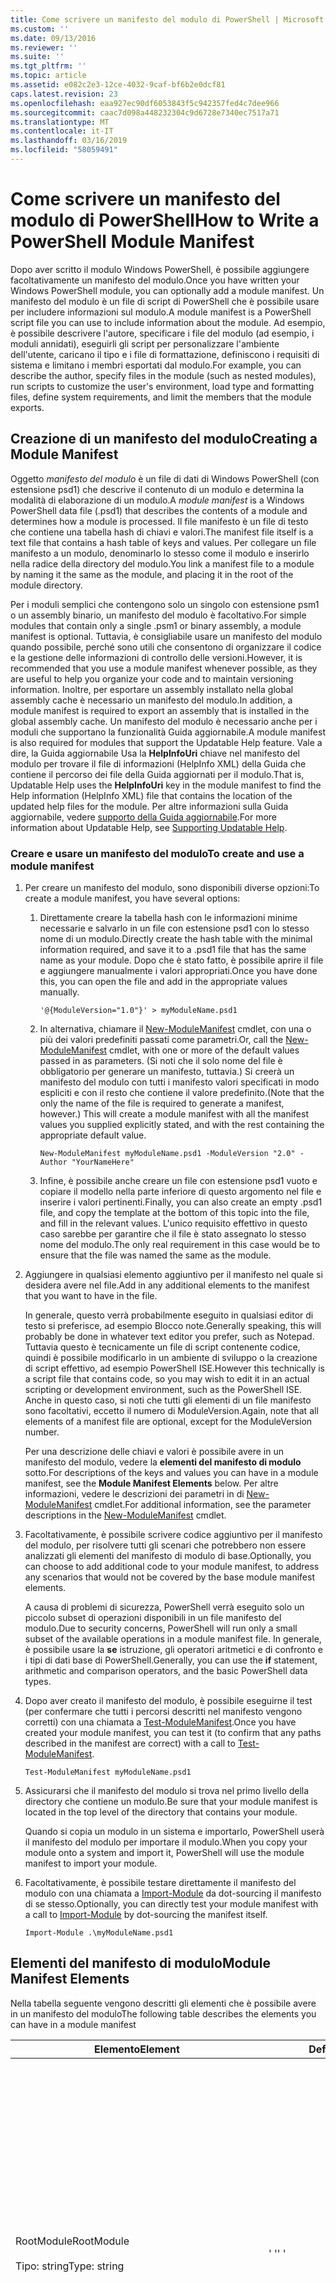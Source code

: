 ```yaml
---
title: Come scrivere un manifesto del modulo di PowerShell | Microsoft Docs
ms.custom: ''
ms.date: 09/13/2016
ms.reviewer: ''
ms.suite: ''
ms.tgt_pltfrm: ''
ms.topic: article
ms.assetid: e082c2e3-12ce-4032-9caf-bf6b2e0dcf81
caps.latest.revision: 23
ms.openlocfilehash: eaa927ec90df6053843f5c942357fed4c7dee966
ms.sourcegitcommit: caac7d098a448232304c9d6728e7340ec7517a71
ms.translationtype: MT
ms.contentlocale: it-IT
ms.lasthandoff: 03/16/2019
ms.locfileid: "58059491"
---
```

# <a name="how-to-write-a-powershell-module-manifest"></a><span data-ttu-id="46572-102">Come scrivere un manifesto del modulo di PowerShell</span><span class="sxs-lookup"><span data-stu-id="46572-102">How to Write a PowerShell Module Manifest</span></span>

<span data-ttu-id="46572-103">Dopo aver scritto il modulo Windows PowerShell, è possibile aggiungere facoltativamente un manifesto del modulo.</span><span class="sxs-lookup"><span data-stu-id="46572-103">Once you have written your Windows PowerShell module, you can optionally add a module manifest.</span></span> <span data-ttu-id="46572-104">Un manifesto del modulo è un file di script di PowerShell che è possibile usare per includere informazioni sul modulo.</span><span class="sxs-lookup"><span data-stu-id="46572-104">A module manifest is a PowerShell script file you can use to include information about the module.</span></span> <span data-ttu-id="46572-105">Ad esempio, è possibile descrivere l'autore, specificare i file del modulo (ad esempio, i moduli annidati), eseguirli gli script per personalizzare l'ambiente dell'utente, caricano il tipo e i file di formattazione, definiscono i requisiti di sistema e limitano i membri esportati dal modulo.</span><span class="sxs-lookup"><span data-stu-id="46572-105">For example, you can describe the author, specify files in the module (such as nested modules), run scripts to customize the user's environment, load type and formatting files, define system requirements, and limit the members that the module exports.</span></span>

## <a name="creating-a-module-manifest"></a><span data-ttu-id="46572-106">Creazione di un manifesto del modulo</span><span class="sxs-lookup"><span data-stu-id="46572-106">Creating a Module Manifest</span></span>

<span data-ttu-id="46572-107">Oggetto *manifesto del modulo* è un file di dati di Windows PowerShell (con estensione psd1) che descrive il contenuto di un modulo e determina la modalità di elaborazione di un modulo.</span><span class="sxs-lookup"><span data-stu-id="46572-107">A *module manifest* is a Windows PowerShell data file (.psd1) that describes the contents of a module and determines how a module is processed.</span></span> <span data-ttu-id="46572-108">Il file manifesto è un file di testo che contiene una tabella hash di chiavi e valori.</span><span class="sxs-lookup"><span data-stu-id="46572-108">The manifest file itself is a text file that contains a hash table of keys and values.</span></span> <span data-ttu-id="46572-109">Per collegare un file manifesto a un modulo, denominarlo lo stesso come il modulo e inserirlo nella radice della directory del modulo.</span><span class="sxs-lookup"><span data-stu-id="46572-109">You link a manifest file to a module by naming it the same as the module, and placing it in the root of the module directory.</span></span>

<span data-ttu-id="46572-110">Per i moduli semplici che contengono solo un singolo con estensione psm1 o un assembly binario, un manifesto del modulo è facoltativo.</span><span class="sxs-lookup"><span data-stu-id="46572-110">For simple modules that contain only a single .psm1 or binary assembly, a module manifest is optional.</span></span> <span data-ttu-id="46572-111">Tuttavia, è consigliabile usare un manifesto del modulo quando possibile, perché sono utili che consentono di organizzare il codice e la gestione delle informazioni di controllo delle versioni.</span><span class="sxs-lookup"><span data-stu-id="46572-111">However, it is recommended that you use a module manifest whenever possible, as they are useful to help you organize your code and to maintain versioning information.</span></span> <span data-ttu-id="46572-112">Inoltre, per esportare un assembly installato nella global assembly cache è necessario un manifesto del modulo.</span><span class="sxs-lookup"><span data-stu-id="46572-112">In addition, a module manifest is required to export an assembly that is installed in the global assembly cache.</span></span> <span data-ttu-id="46572-113">Un manifesto del modulo è necessario anche per i moduli che supportano la funzionalità Guida aggiornabile.</span><span class="sxs-lookup"><span data-stu-id="46572-113">A module manifest is also required for modules that support the Updatable Help feature.</span></span> <span data-ttu-id="46572-114">Vale a dire, la Guida aggiornabile Usa la **HelpInfoUri** chiave nel manifesto del modulo per trovare il file di informazioni (HelpInfo XML) della Guida che contiene il percorso dei file della Guida aggiornati per il modulo.</span><span class="sxs-lookup"><span data-stu-id="46572-114">That is, Updatable Help uses the **HelpInfoUri** key in the module manifest to find the Help information (HelpInfo XML) file that contains the location of the updated help files for the module.</span></span> <span data-ttu-id="46572-115">Per altre informazioni sulla Guida aggiornabile, vedere [supporto della Guida aggiornabile](./supporting-updatable-help.md).</span><span class="sxs-lookup"><span data-stu-id="46572-115">For more information about Updatable Help, see [Supporting Updatable Help](./supporting-updatable-help.md).</span></span>

### <a name="to-create-and-use-a-module-manifest"></a><span data-ttu-id="46572-116">Creare e usare un manifesto del modulo</span><span class="sxs-lookup"><span data-stu-id="46572-116">To create and use a module manifest</span></span>

1. <span data-ttu-id="46572-117">Per creare un manifesto del modulo, sono disponibili diverse opzioni:</span><span class="sxs-lookup"><span data-stu-id="46572-117">To create a module manifest, you have several options:</span></span>

   1. <span data-ttu-id="46572-118">Direttamente creare la tabella hash con le informazioni minime necessarie e salvarlo in un file con estensione psd1 con lo stesso nome di un modulo.</span><span class="sxs-lookup"><span data-stu-id="46572-118">Directly create the hash table with the minimal information required, and save it to a .psd1 file that has the same name as your module.</span></span> <span data-ttu-id="46572-119">Dopo che è stato fatto, è possibile aprire il file e aggiungere manualmente i valori appropriati.</span><span class="sxs-lookup"><span data-stu-id="46572-119">Once you have done this, you can open the file and add in the appropriate values manually.</span></span>

      `'@{ModuleVersion="1.0"}' > myModuleName.psd1`

   2. <span data-ttu-id="46572-120">In alternativa, chiamare il [New-ModuleManifest](/powershell/module/Microsoft.PowerShell.Core/New-ModuleManifest) cmdlet, con una o più dei valori predefiniti passati come parametri.</span><span class="sxs-lookup"><span data-stu-id="46572-120">Or, call the [New-ModuleManifest](/powershell/module/Microsoft.PowerShell.Core/New-ModuleManifest) cmdlet, with one or more of the default values passed in as parameters.</span></span> <span data-ttu-id="46572-121">(Si noti che il solo nome del file è obbligatorio per generare un manifesto, tuttavia.) Si creerà un manifesto del modulo con tutti i manifesto valori specificati in modo espliciti e con il resto che contiene il valore predefinito.</span><span class="sxs-lookup"><span data-stu-id="46572-121">(Note that the only the name of the file is required to generate a manifest, however.) This will create a module manifest with all the manifest values you supplied explicitly stated, and with the rest containing the appropriate default value.</span></span>

      `New-ModuleManifest myModuleName.psd1 -ModuleVersion "2.0" -Author "YourNameHere"`

   3. <span data-ttu-id="46572-122">Infine, è possibile anche creare un file con estensione psd1 vuoto e copiare il modello nella parte inferiore di questo argomento nel file e inserire i valori pertinenti.</span><span class="sxs-lookup"><span data-stu-id="46572-122">Finally, you can also create an empty .psd1 file, and copy the template at the bottom of this topic into the file, and fill in the relevant values.</span></span> <span data-ttu-id="46572-123">L'unico requisito effettivo in questo caso sarebbe per garantire che il file è stato assegnato lo stesso nome del modulo.</span><span class="sxs-lookup"><span data-stu-id="46572-123">The only real requirement in this case would be to ensure that the file was named the same as the module.</span></span>

2. <span data-ttu-id="46572-124">Aggiungere in qualsiasi elemento aggiuntivo per il manifesto nel quale si desidera avere nel file.</span><span class="sxs-lookup"><span data-stu-id="46572-124">Add in any additional elements to the manifest that you want to have in the file.</span></span>

   <span data-ttu-id="46572-125">In generale, questo verrà probabilmente eseguito in qualsiasi editor di testo si preferisce, ad esempio Blocco note.</span><span class="sxs-lookup"><span data-stu-id="46572-125">Generally speaking, this will probably be done in whatever text editor you prefer, such as Notepad.</span></span> <span data-ttu-id="46572-126">Tuttavia questo è tecnicamente un file di script contenente codice, quindi è possibile modificarlo in un ambiente di sviluppo o la creazione di script effettivo, ad esempio PowerShell ISE.</span><span class="sxs-lookup"><span data-stu-id="46572-126">However this technically is a script file that contains code, so you may wish to edit it in an actual scripting or development environment, such as the PowerShell ISE.</span></span> <span data-ttu-id="46572-127">Anche in questo caso, si noti che tutti gli elementi di un file manifesto sono facoltativi, eccetto il numero di ModuleVersion.</span><span class="sxs-lookup"><span data-stu-id="46572-127">Again, note that all elements of a manifest file are optional, except for the ModuleVersion number.</span></span>

   <span data-ttu-id="46572-128">Per una descrizione delle chiavi e valori è possibile avere in un manifesto del modulo, vedere la **elementi del manifesto di modulo** sotto.</span><span class="sxs-lookup"><span data-stu-id="46572-128">For descriptions of the keys and values you can have in a module manifest, see the **Module Manifest Elements** below.</span></span> <span data-ttu-id="46572-129">Per altre informazioni, vedere le descrizioni dei parametri in di [New-ModuleManifest](/powershell/module/Microsoft.PowerShell.Core/New-ModuleManifest) cmdlet.</span><span class="sxs-lookup"><span data-stu-id="46572-129">For additional information, see the parameter descriptions in the  [New-ModuleManifest](/powershell/module/Microsoft.PowerShell.Core/New-ModuleManifest) cmdlet.</span></span>

3. <span data-ttu-id="46572-130">Facoltativamente, è possibile scrivere codice aggiuntivo per il manifesto del modulo, per risolvere tutti gli scenari che potrebbero non essere analizzati gli elementi del manifesto di modulo di base.</span><span class="sxs-lookup"><span data-stu-id="46572-130">Optionally, you can choose to add additional code to your module manifest, to address any scenarios that would not be covered by the base module manifest elements.</span></span>

   <span data-ttu-id="46572-131">A causa di problemi di sicurezza, PowerShell verrà eseguito solo un piccolo subset di operazioni disponibili in un file manifesto del modulo.</span><span class="sxs-lookup"><span data-stu-id="46572-131">Due to security concerns, PowerShell will run only a small subset of the available operations in a module manifest file.</span></span> <span data-ttu-id="46572-132">In generale, è possibile usare la **se** istruzione, gli operatori aritmetici e di confronto e i tipi di dati base di PowerShell.</span><span class="sxs-lookup"><span data-stu-id="46572-132">Generally, you can use the **if** statement, arithmetic and comparison operators, and the basic PowerShell data types.</span></span>

4. <span data-ttu-id="46572-133">Dopo aver creato il manifesto del modulo, è possibile eseguirne il test (per confermare che tutti i percorsi descritti nel manifesto vengono corretti) con una chiamata a [Test-ModuleManifest](/powershell/module/Microsoft.PowerShell.Core/Test-ModuleManifest).</span><span class="sxs-lookup"><span data-stu-id="46572-133">Once you have created your module manifest, you can test it (to confirm that any paths described in the manifest are correct) with a call to [Test-ModuleManifest](/powershell/module/Microsoft.PowerShell.Core/Test-ModuleManifest).</span></span>

   `Test-ModuleManifest myModuleName.psd1`

5. <span data-ttu-id="46572-134">Assicurarsi che il manifesto del modulo si trova nel primo livello della directory che contiene un modulo.</span><span class="sxs-lookup"><span data-stu-id="46572-134">Be sure that your module manifest is located in the top level of the directory that contains your module.</span></span>

   <span data-ttu-id="46572-135">Quando si copia un modulo in un sistema e importarlo, PowerShell userà il manifesto del modulo per importare il modulo.</span><span class="sxs-lookup"><span data-stu-id="46572-135">When you copy your module onto a system and import it, PowerShell will use the module manifest to import your module.</span></span>

6. <span data-ttu-id="46572-136">Facoltativamente, è possibile testare direttamente il manifesto del modulo con una chiamata a [Import-Module](/powershell/module/Microsoft.PowerShell.Core/Import-Module) da dot-sourcing il manifesto di se stesso.</span><span class="sxs-lookup"><span data-stu-id="46572-136">Optionally, you can directly test your module manifest with a call to [Import-Module](/powershell/module/Microsoft.PowerShell.Core/Import-Module) by dot-sourcing the manifest itself.</span></span>

   `Import-Module .\myModuleName.psd1`

## <a name="module-manifest-elements"></a><span data-ttu-id="46572-137">Elementi del manifesto di modulo</span><span class="sxs-lookup"><span data-stu-id="46572-137">Module Manifest Elements</span></span>

<span data-ttu-id="46572-138">Nella tabella seguente vengono descritti gli elementi che è possibile avere in un manifesto del modulo</span><span class="sxs-lookup"><span data-stu-id="46572-138">The following table describes the elements you can have in a module manifest</span></span>

|<span data-ttu-id="46572-139">Elemento</span><span class="sxs-lookup"><span data-stu-id="46572-139">Element</span></span>|<span data-ttu-id="46572-140">Default</span><span class="sxs-lookup"><span data-stu-id="46572-140">Default</span></span>|<span data-ttu-id="46572-141">Description</span><span class="sxs-lookup"><span data-stu-id="46572-141">Description</span></span>|
|-------------|-------------|-----------------|
|<span data-ttu-id="46572-142">RootModule</span><span class="sxs-lookup"><span data-stu-id="46572-142">RootModule</span></span><br /><br /> <span data-ttu-id="46572-143">Tipo: string</span><span class="sxs-lookup"><span data-stu-id="46572-143">Type: string</span></span>|<span data-ttu-id="46572-144">' '</span><span class="sxs-lookup"><span data-stu-id="46572-144">' '</span></span>|<span data-ttu-id="46572-145">Modulo o file binario file modulo di script associati a questo manifesto.</span><span class="sxs-lookup"><span data-stu-id="46572-145">Script module or binary module file associated with this manifest.</span></span> <span data-ttu-id="46572-146">Le versioni precedenti di PowerShell chiamato questo elemento di ModuleToProcess.</span><span class="sxs-lookup"><span data-stu-id="46572-146">Previous versions of PowerShell called this element the ModuleToProcess.</span></span><br /><br /> <span data-ttu-id="46572-147">I tipi possibili per il modulo radice possono essere vuoti (che rendono questa una **manifesto** modulo), il nome di un modulo di script (psm1, rendendo questo un **Script** modulo), o il nome di un modulo binario (.exe o dll, rendendo questo un **binario** modulo).</span><span class="sxs-lookup"><span data-stu-id="46572-147">Possible types for the root module can be empty (which will make this a **Manifest** module), the name of a script module (.psm1, which makes this a **Script** module), or the name of a binary module (.exe or .dll, which makes this a **Binary** module).</span></span> <span data-ttu-id="46572-148">Inserire il nome di un manifesto del modulo (con estensione psd1) o un file di script (con estensione ps1) in questo elemento causerà un errore si verifica.</span><span class="sxs-lookup"><span data-stu-id="46572-148">Placing the name of a module manifest (.psd1) or a script file (.ps1) in this element will cause an error to occur.</span></span>|
|<span data-ttu-id="46572-149">ModuleVersion</span><span class="sxs-lookup"><span data-stu-id="46572-149">ModuleVersion</span></span><br /><br /> <span data-ttu-id="46572-150">Tipo: string</span><span class="sxs-lookup"><span data-stu-id="46572-150">Type: string</span></span>|<span data-ttu-id="46572-151">1.0</span><span class="sxs-lookup"><span data-stu-id="46572-151">1.0</span></span>|<span data-ttu-id="46572-152">Numero di versione di questo modulo.</span><span class="sxs-lookup"><span data-stu-id="46572-152">Version number of this module.</span></span> <span data-ttu-id="46572-153">La stringa deve essere in grado di convertire in [Version].</span><span class="sxs-lookup"><span data-stu-id="46572-153">The string must be able to convert to [System.Version].</span></span> <span data-ttu-id="46572-154">Vale a dire, ' &. &. #. #. #'.</span><span class="sxs-lookup"><span data-stu-id="46572-154">That is, '#.#.#.#.#'.</span></span> <span data-ttu-id="46572-155">`Import-Module` verrà caricato il primo modulo consente di trovare nel **$psModulePath** che corrisponde al nome e dispone di almeno così elevati come un ModuleVersion, come il `-MinimumVersion` parametro.</span><span class="sxs-lookup"><span data-stu-id="46572-155">`Import-Module` will load the first module it finds on the **$psModulePath** that matches the name, and has at least as high a ModuleVersion, as the `-MinimumVersion` parameter.</span></span> <span data-ttu-id="46572-156">Per importare una versione specifica, usare il`-RequiredVersion` parametro, invece.</span><span class="sxs-lookup"><span data-stu-id="46572-156">To import a specific version, use the`-RequiredVersion` parameter, instead.</span></span><br /><br /> <span data-ttu-id="46572-157">Esempio: `ModuleVersion = '1.0'`</span><span class="sxs-lookup"><span data-stu-id="46572-157">Example: `ModuleVersion = '1.0'`</span></span>|
|<span data-ttu-id="46572-158">GUID</span><span class="sxs-lookup"><span data-stu-id="46572-158">GUID</span></span><br /><br /> <span data-ttu-id="46572-159">Tipo: string</span><span class="sxs-lookup"><span data-stu-id="46572-159">Type: string</span></span>|<span data-ttu-id="46572-160">GUID generato automaticamente</span><span class="sxs-lookup"><span data-stu-id="46572-160">Autogenerated GUID</span></span>|<span data-ttu-id="46572-161">ID usato per identificare in modo univoco questo modulo.</span><span class="sxs-lookup"><span data-stu-id="46572-161">ID used to uniquely identify this module.</span></span> <span data-ttu-id="46572-162">Si noti che non è attualmente possibile importare un modulo da GUID.</span><span class="sxs-lookup"><span data-stu-id="46572-162">Note that you cannot currently import a module by GUID.</span></span><br /><br /> <span data-ttu-id="46572-163">Esempio: `GUID = 'cfc45206-1e49-459d-a8ad-5b571ef94857'`</span><span class="sxs-lookup"><span data-stu-id="46572-163">Example: `GUID = 'cfc45206-1e49-459d-a8ad-5b571ef94857'`</span></span>|
|<span data-ttu-id="46572-164">Autore</span><span class="sxs-lookup"><span data-stu-id="46572-164">Author</span></span><br /><br /> <span data-ttu-id="46572-165">Tipo: string</span><span class="sxs-lookup"><span data-stu-id="46572-165">Type: string</span></span>|<span data-ttu-id="46572-166">Nessuno</span><span class="sxs-lookup"><span data-stu-id="46572-166">None</span></span>|<span data-ttu-id="46572-167">Autore di questo modulo.</span><span class="sxs-lookup"><span data-stu-id="46572-167">Author of this module.</span></span><br /><br /> <span data-ttu-id="46572-168">Esempio: `Author = 'AuthorNameHere'`</span><span class="sxs-lookup"><span data-stu-id="46572-168">Example: `Author = 'AuthorNameHere'`</span></span>|
|<span data-ttu-id="46572-169">CompanyName\*</span><span class="sxs-lookup"><span data-stu-id="46572-169">CompanyName</span></span><br /><br /> <span data-ttu-id="46572-170">Tipo: string</span><span class="sxs-lookup"><span data-stu-id="46572-170">Type: string</span></span>|<span data-ttu-id="46572-171">Unknown</span><span class="sxs-lookup"><span data-stu-id="46572-171">Unknown</span></span>|<span data-ttu-id="46572-172">Società o fornitore di questo modulo.</span><span class="sxs-lookup"><span data-stu-id="46572-172">Company or vendor of this module.</span></span><br /><br /> <span data-ttu-id="46572-173">Esempio: `CompanyName = 'Fabrikam'`</span><span class="sxs-lookup"><span data-stu-id="46572-173">Example: `CompanyName = 'Fabrikam'`</span></span>|
|<span data-ttu-id="46572-174">Copyright</span><span class="sxs-lookup"><span data-stu-id="46572-174">Copyright</span></span><br /><br /> <span data-ttu-id="46572-175">Tipo: string</span><span class="sxs-lookup"><span data-stu-id="46572-175">Type: string</span></span>|<span data-ttu-id="46572-176">(c) [currentYear] [creare].</span><span class="sxs-lookup"><span data-stu-id="46572-176">(c) [currentYear] [Author].</span></span> <span data-ttu-id="46572-177">Tutti i diritti sono riservati.</span><span class="sxs-lookup"><span data-stu-id="46572-177">All rights reserved.</span></span>|<span data-ttu-id="46572-178">Dichiarazione di copyright per il modulo.</span><span class="sxs-lookup"><span data-stu-id="46572-178">Copyright statement for this module.</span></span><br /><br /> <span data-ttu-id="46572-179">Esempio: `Copyright = '2016 AuthorName. All rights reserved.'`</span><span class="sxs-lookup"><span data-stu-id="46572-179">Example: `Copyright = '2016 AuthorName. All rights reserved.'`</span></span>|
|<span data-ttu-id="46572-180">Description</span><span class="sxs-lookup"><span data-stu-id="46572-180">Description</span></span><br /><br /> <span data-ttu-id="46572-181">Tipo: string</span><span class="sxs-lookup"><span data-stu-id="46572-181">Type: string</span></span>|<span data-ttu-id="46572-182">' '</span><span class="sxs-lookup"><span data-stu-id="46572-182">' '</span></span>|<span data-ttu-id="46572-183">Descrizione delle funzionalità fornite da questo modulo.</span><span class="sxs-lookup"><span data-stu-id="46572-183">Description of the functionality provided by this module.</span></span><br /><br /> <span data-ttu-id="46572-184">Esempio: `Description = 'This is a description of a module.'`</span><span class="sxs-lookup"><span data-stu-id="46572-184">Example: `Description = 'This is a description of a module.'`</span></span>|
|<span data-ttu-id="46572-185">PowerShellVersion</span><span class="sxs-lookup"><span data-stu-id="46572-185">PowerShellVersion</span></span><br /><br /> <span data-ttu-id="46572-186">Tipo: string</span><span class="sxs-lookup"><span data-stu-id="46572-186">Type: string</span></span>|<span data-ttu-id="46572-187">' '</span><span class="sxs-lookup"><span data-stu-id="46572-187">' '</span></span>|<span data-ttu-id="46572-188">Versione minima del motore di Windows PowerShell richiesto da questo modulo.</span><span class="sxs-lookup"><span data-stu-id="46572-188">Minimum version of the Windows PowerShell engine required by this module.</span></span> <span data-ttu-id="46572-189">Valori validi correnti sono 1.0, 2.0, 3.0, 4.0 e 5.0.</span><span class="sxs-lookup"><span data-stu-id="46572-189">Current valid values are 1.0, 2.0, 3.0, 4.0, and 5.0.</span></span><br /><br /> <span data-ttu-id="46572-190">Esempio: `PowerShellVersion = '5.0'`</span><span class="sxs-lookup"><span data-stu-id="46572-190">Example: `PowerShellVersion = '5.0'`</span></span>|
|<span data-ttu-id="46572-191">PowerShellHostName</span><span class="sxs-lookup"><span data-stu-id="46572-191">PowerShellHostName</span></span><br /><br /> <span data-ttu-id="46572-192">Tipo: string</span><span class="sxs-lookup"><span data-stu-id="46572-192">Type: string</span></span>|<span data-ttu-id="46572-193">' '</span><span class="sxs-lookup"><span data-stu-id="46572-193">' '</span></span>|<span data-ttu-id="46572-194">Specifica il nome dell'host di Windows PowerShell che è necessario il modulo.</span><span class="sxs-lookup"><span data-stu-id="46572-194">Specifies the name of the Windows PowerShell host that is required by the module.</span></span> <span data-ttu-id="46572-195">Questo nome viene fornito da Windows PowerShell.</span><span class="sxs-lookup"><span data-stu-id="46572-195">This name is provided by Windows PowerShell.</span></span> <span data-ttu-id="46572-196">Per trovare il nome di un programma host, nel programma, digitare: `$host.name` .</span><span class="sxs-lookup"><span data-stu-id="46572-196">To find the name of a host program, in the program, type: `$host.name` .</span></span><br /><br /> <span data-ttu-id="46572-197">Esempio: `PowerShellHostName = 'Windows PowerShell ISE Host'`</span><span class="sxs-lookup"><span data-stu-id="46572-197">Example: `PowerShellHostName = 'Windows PowerShell ISE Host'`</span></span>|
|<span data-ttu-id="46572-198">PowerShellHostVersion</span><span class="sxs-lookup"><span data-stu-id="46572-198">PowerShellHostVersion</span></span><br /><br /> <span data-ttu-id="46572-199">Tipo: string</span><span class="sxs-lookup"><span data-stu-id="46572-199">Type: string</span></span>|<span data-ttu-id="46572-200">' '</span><span class="sxs-lookup"><span data-stu-id="46572-200">' '</span></span>|<span data-ttu-id="46572-201">Versione minima dell'host di Windows PowerShell richiesto da questo modulo.</span><span class="sxs-lookup"><span data-stu-id="46572-201">Minimum version of the Windows PowerShell host required by this module.</span></span><br /><br /> <span data-ttu-id="46572-202">Esempio: `PowerShellHostVersion = '2.0'`</span><span class="sxs-lookup"><span data-stu-id="46572-202">Example: `PowerShellHostVersion = '2.0'`</span></span>|
|<span data-ttu-id="46572-203">DotNetFrameworkVersion</span><span class="sxs-lookup"><span data-stu-id="46572-203">DotNetFrameworkVersion</span></span><br /><br /> <span data-ttu-id="46572-204">Tipo: string</span><span class="sxs-lookup"><span data-stu-id="46572-204">Type: string</span></span>|<span data-ttu-id="46572-205">' '</span><span class="sxs-lookup"><span data-stu-id="46572-205">' '</span></span>|<span data-ttu-id="46572-206">Versione minima di Microsoft .NET Framework richiesta da questo modulo.</span><span class="sxs-lookup"><span data-stu-id="46572-206">Minimum version of Microsoft .NET Framework required by this module.</span></span><br /><br /> <span data-ttu-id="46572-207">Esempio: `DotNetFrameworkVersion = '3.5'`</span><span class="sxs-lookup"><span data-stu-id="46572-207">Example: `DotNetFrameworkVersion = '3.5'`</span></span>|
|<span data-ttu-id="46572-208">CLRVersion</span><span class="sxs-lookup"><span data-stu-id="46572-208">CLRVersion</span></span><br /><br /> <span data-ttu-id="46572-209">Tipo: string</span><span class="sxs-lookup"><span data-stu-id="46572-209">Type: string</span></span>|<span data-ttu-id="46572-210">' '</span><span class="sxs-lookup"><span data-stu-id="46572-210">' '</span></span>|<span data-ttu-id="46572-211">Versione minima di common language runtime (CLR) richiesto da questo modulo.</span><span class="sxs-lookup"><span data-stu-id="46572-211">Minimum version of the common language runtime (CLR) required by this module.</span></span><br /><br /> <span data-ttu-id="46572-212">Esempio: `CLRVersion = '3.5'`</span><span class="sxs-lookup"><span data-stu-id="46572-212">Example: `CLRVersion = '3.5'`</span></span>|
|<span data-ttu-id="46572-213">ProcessorArchitecture</span><span class="sxs-lookup"><span data-stu-id="46572-213">ProcessorArchitecture</span></span><br /><br /> <span data-ttu-id="46572-214">Tipo: string</span><span class="sxs-lookup"><span data-stu-id="46572-214">Type: string</span></span>|<span data-ttu-id="46572-215">' '</span><span class="sxs-lookup"><span data-stu-id="46572-215">' '</span></span>|<span data-ttu-id="46572-216">Architettura del processore (None, X86, Amd64) richiesto da questo modulo.</span><span class="sxs-lookup"><span data-stu-id="46572-216">Processor architecture (None, X86, Amd64) required by this module.</span></span> <span data-ttu-id="46572-217">I valori validi sono x86, AMD64, IA64 e Nessuno (sconosciuto o non specificato).</span><span class="sxs-lookup"><span data-stu-id="46572-217">Valid values are x86, AMD64, IA64, and None (unknown or unspecified).</span></span><br /><br /> <span data-ttu-id="46572-218">Esempio: `ProcessorArchitecture = 'x86'`</span><span class="sxs-lookup"><span data-stu-id="46572-218">Example: `ProcessorArchitecture = 'x86'`</span></span>|
|<span data-ttu-id="46572-219">RequiredModules</span><span class="sxs-lookup"><span data-stu-id="46572-219">RequiredModules</span></span><br /><br /> <span data-ttu-id="46572-220">Type: [string[]]</span><span class="sxs-lookup"><span data-stu-id="46572-220">Type: [string[]]</span></span>|<span data-ttu-id="46572-221">@()</span><span class="sxs-lookup"><span data-stu-id="46572-221">@()</span></span>|<span data-ttu-id="46572-222">Moduli che devono essere importati nell'ambiente globale prima di importare questo modulo.</span><span class="sxs-lookup"><span data-stu-id="46572-222">Modules that must be imported into the global environment prior to importing this module.</span></span> <span data-ttu-id="46572-223">Verranno caricati tutti i moduli elencati a meno che non sono già stati caricati.</span><span class="sxs-lookup"><span data-stu-id="46572-223">This will load any modules listed unless they have already been loaded.</span></span> <span data-ttu-id="46572-224">(Ad esempio, alcuni moduli potrebbero già essere caricati da un modulo diverso.).</span><span class="sxs-lookup"><span data-stu-id="46572-224">(For example, some modules may already be loaded by a different module.).</span></span> <span data-ttu-id="46572-225">È anche possibile specificare una versione specifica per caricare utilizzando `RequiredVersion` anziché `ModuleVersion`.</span><span class="sxs-lookup"><span data-stu-id="46572-225">It is also possible to specify a specific version to load using `RequiredVersion` rather than `ModuleVersion`.</span></span> <span data-ttu-id="46572-226">Quando si usa `ModuleVersion` caricherà la versione più recente disponibile con almeno la versione specificata.</span><span class="sxs-lookup"><span data-stu-id="46572-226">When using `ModuleVersion` it will load the newest version available with a minimum of the version specified.</span></span><br /><br /> <span data-ttu-id="46572-227">Esempio: `RequiredModules = @(@{ModuleName="myDependentModule", ModuleVersion="2.0",Guid="cfc45206-1e49-459d-a8ad-5b571ef94857"})`</span><span class="sxs-lookup"><span data-stu-id="46572-227">Example: `RequiredModules = @(@{ModuleName="myDependentModule", ModuleVersion="2.0",Guid="cfc45206-1e49-459d-a8ad-5b571ef94857"})`</span></span><br /><br /> <span data-ttu-id="46572-228">Esempio: `RequiredModules = @(@{ModuleName="myDependentModule", RequiredVersion="1.5",Guid="cfc45206-1e49-459d-a8ad-5b571ef94857"})`</span><span class="sxs-lookup"><span data-stu-id="46572-228">Example: `RequiredModules = @(@{ModuleName="myDependentModule", RequiredVersion="1.5",Guid="cfc45206-1e49-459d-a8ad-5b571ef94857"})`</span></span>|
|<span data-ttu-id="46572-229">RequiredAssemblies</span><span class="sxs-lookup"><span data-stu-id="46572-229">RequiredAssemblies</span></span><br /><br /> <span data-ttu-id="46572-230">Type: [string[]]</span><span class="sxs-lookup"><span data-stu-id="46572-230">Type: [string[]]</span></span>|<span data-ttu-id="46572-231">@()</span><span class="sxs-lookup"><span data-stu-id="46572-231">@()</span></span>|<span data-ttu-id="46572-232">Assembly che devono essere caricati prima di importare questo modulo.</span><span class="sxs-lookup"><span data-stu-id="46572-232">Assemblies that must be loaded prior to importing this module.</span></span><br /><br /> <span data-ttu-id="46572-233">Si noti che a differenza di RequiredModules, PowerShell per caricare il RequiredAssemblies se non sono già caricati.</span><span class="sxs-lookup"><span data-stu-id="46572-233">Note that unlike RequiredModules, PowerShell will load the RequiredAssemblies if they are not already loaded.</span></span>|
|<span data-ttu-id="46572-234">ScriptsToProcess</span><span class="sxs-lookup"><span data-stu-id="46572-234">ScriptsToProcess</span></span><br /><br /> <span data-ttu-id="46572-235">Type: [string[]]</span><span class="sxs-lookup"><span data-stu-id="46572-235">Type: [string[]]</span></span>|<span data-ttu-id="46572-236">@()</span><span class="sxs-lookup"><span data-stu-id="46572-236">@()</span></span>|<span data-ttu-id="46572-237">File di script (con estensione ps1) che vengono eseguiti nello stato sessione del chiamante quando viene importato il modulo.</span><span class="sxs-lookup"><span data-stu-id="46572-237">Script (.ps1) files that are run in the caller's session state when the module is imported.</span></span> <span data-ttu-id="46572-238">Potrebbe trattarsi di sessione globale dello stato o, per i moduli annidati, lo stato della sessione di un altro modulo.</span><span class="sxs-lookup"><span data-stu-id="46572-238">This could be the global session state or, for nested modules, the session state of another module.</span></span> <span data-ttu-id="46572-239">È possibile utilizzare questi script per preparare un ambiente esattamente come è possibile usare uno script di accesso.</span><span class="sxs-lookup"><span data-stu-id="46572-239">You can use these scripts to prepare an environment just as you might use a login script.</span></span><br /><br /> <span data-ttu-id="46572-240">Questi script vengono eseguiti prima di uno qualsiasi dei moduli elencati nel manifesto vengono caricato.</span><span class="sxs-lookup"><span data-stu-id="46572-240">These scripts are run before any of the modules listed in the manifest are loaded.</span></span>|
|<span data-ttu-id="46572-241">TypesToProcess</span><span class="sxs-lookup"><span data-stu-id="46572-241">TypesToProcess</span></span><br /><br /> <span data-ttu-id="46572-242">Tipo: [oggetto []]</span><span class="sxs-lookup"><span data-stu-id="46572-242">Type: [Object[]]</span></span>|<span data-ttu-id="46572-243">@()</span><span class="sxs-lookup"><span data-stu-id="46572-243">@()</span></span>|<span data-ttu-id="46572-244">Tipo di file (con estensione PS1XML) da caricare durante l'importazione di questo modulo.</span><span class="sxs-lookup"><span data-stu-id="46572-244">Type files (.ps1xml) to be loaded when importing this module.</span></span>|
|<span data-ttu-id="46572-245">FormatsToProcess</span><span class="sxs-lookup"><span data-stu-id="46572-245">FormatsToProcess</span></span><br /><br /> <span data-ttu-id="46572-246">Tipo: [oggetto []]</span><span class="sxs-lookup"><span data-stu-id="46572-246">Type: [Object[]]</span></span>|<span data-ttu-id="46572-247">@()</span><span class="sxs-lookup"><span data-stu-id="46572-247">@()</span></span>|<span data-ttu-id="46572-248">Formato di file (con estensione PS1XML) da caricare durante l'importazione di questo modulo.</span><span class="sxs-lookup"><span data-stu-id="46572-248">Format files (.ps1xml) to be loaded when importing this module.</span></span>|
|<span data-ttu-id="46572-249">NestedModules</span><span class="sxs-lookup"><span data-stu-id="46572-249">NestedModules</span></span><br /><br /> <span data-ttu-id="46572-250">Tipo: [oggetto []]</span><span class="sxs-lookup"><span data-stu-id="46572-250">Type: [Object[]]</span></span>|<span data-ttu-id="46572-251">@()</span><span class="sxs-lookup"><span data-stu-id="46572-251">@()</span></span>|<span data-ttu-id="46572-252">Moduli da importare come moduli annidati del modulo specificato in RootModule/ModuleToProcess.</span><span class="sxs-lookup"><span data-stu-id="46572-252">Modules to import as nested modules of the module specified in RootModule/ModuleToProcess.</span></span><br /><br /> <span data-ttu-id="46572-253">Aggiunta di un nome di modulo per questo elemento è simile alla chiamata `Import-Module` dall'interno del codice di script o l'assembly.</span><span class="sxs-lookup"><span data-stu-id="46572-253">Adding a module name to this element is similar to calling `Import-Module` from within your script or assembly code.</span></span> <span data-ttu-id="46572-254">La differenza principale è che risulta più semplice visualizzare ciò che si sta caricando qui nel file manifesto.</span><span class="sxs-lookup"><span data-stu-id="46572-254">The main difference is that it's easier to see what you are loading here in the manifest file.</span></span> <span data-ttu-id="46572-255">Inoltre, se un modulo non viene caricato in questo caso, verrà non ancora sono stati caricati un modulo effettivo.</span><span class="sxs-lookup"><span data-stu-id="46572-255">Also, if a module fails to load here, you will not yet have loaded your actual module.</span></span><br /><br /> <span data-ttu-id="46572-256">Oltre a altri moduli, è inoltre possibile caricare qui i file di script (con estensione ps1).</span><span class="sxs-lookup"><span data-stu-id="46572-256">In addition to other modules, you may also load script (.ps1) files here.</span></span> <span data-ttu-id="46572-257">Questi file verranno eseguite nel contesto del modulo radice.</span><span class="sxs-lookup"><span data-stu-id="46572-257">These files will execute in the context of the root module.</span></span> <span data-ttu-id="46572-258">(Questo è equivalente a dot sourcing lo script in un modulo radice).</span><span class="sxs-lookup"><span data-stu-id="46572-258">(This is equivalent to dot sourcing the script in your root module.)</span></span>|
|<span data-ttu-id="46572-259">FunctionsToExport</span><span class="sxs-lookup"><span data-stu-id="46572-259">FunctionsToExport</span></span><br /><br /> <span data-ttu-id="46572-260">Digitare il comando seguente: String</span><span class="sxs-lookup"><span data-stu-id="46572-260">Type: String</span></span>|<span data-ttu-id="46572-261">'\*'</span><span class="sxs-lookup"><span data-stu-id="46572-261">'\*'</span></span>|<span data-ttu-id="46572-262">Specifica le funzioni esportate dal modulo (sono consentiti caratteri jolly) per lo stato della sessione del chiamante.</span><span class="sxs-lookup"><span data-stu-id="46572-262">Specifies the functions that the module exports (wildcard characters are permitted) to the caller's session state.</span></span> <span data-ttu-id="46572-263">Per impostazione predefinita, vengono esportate tutte le funzioni.</span><span class="sxs-lookup"><span data-stu-id="46572-263">By default, all functions are exported.</span></span> <span data-ttu-id="46572-264">È possibile usare questa chiave per limitare le funzioni esportate dal modulo.</span><span class="sxs-lookup"><span data-stu-id="46572-264">You can use this key to restrict the functions that are exported by the module.</span></span><br /><br /> <span data-ttu-id="46572-265">Lo stato della sessione del chiamante può essere la sessione globale dello stato o, per i moduli annidati, lo stato della sessione di un altro modulo.</span><span class="sxs-lookup"><span data-stu-id="46572-265">The caller's session state can be the global session state or, for nested modules, the session state of another module.</span></span> <span data-ttu-id="46572-266">Quando si concatenano i moduli annidati, tutte le funzioni esportate da un modulo annidato verranno esportate allo stato sessione globale, a meno che un modulo nella catena limita la funzione con la chiave FunctionsToExport.</span><span class="sxs-lookup"><span data-stu-id="46572-266">When chaining nested modules, all functions that are exported by a nested module will be exported to the global session state unless a module in the chain restricts the function by using the FunctionsToExport key.</span></span><br /><br /> <span data-ttu-id="46572-267">Se il manifesto consente inoltre di esportare gli alias per le funzioni, questa chiave consente di rimuovere funzioni il cui alias sono elencati nella chiave AliasesToExport, ma questa chiave non è possibile aggiungere gli alias di funzione all'elenco.</span><span class="sxs-lookup"><span data-stu-id="46572-267">If the manifest also exports aliases for the functions, this key can remove functions whose aliases are listed in the AliasesToExport key, but this key cannot add function aliases to the list.</span></span>|
|<span data-ttu-id="46572-268">CmdletsToExport</span><span class="sxs-lookup"><span data-stu-id="46572-268">CmdletsToExport</span></span><br /><br /> <span data-ttu-id="46572-269">Digitare il comando seguente: String</span><span class="sxs-lookup"><span data-stu-id="46572-269">Type: String</span></span>|<span data-ttu-id="46572-270">'\*'</span><span class="sxs-lookup"><span data-stu-id="46572-270">'\*'</span></span>|<span data-ttu-id="46572-271">Specifica i cmdlet esportati dal modulo (sono consentiti caratteri jolly).</span><span class="sxs-lookup"><span data-stu-id="46572-271">Specifies the cmdlets that the module exports (wildcard characters are permitted).</span></span> <span data-ttu-id="46572-272">Per impostazione predefinita, vengono esportati tutti i cmdlet.</span><span class="sxs-lookup"><span data-stu-id="46572-272">By default, all cmdlets are exported.</span></span> <span data-ttu-id="46572-273">È possibile usare questa chiave per limitare i cmdlet esportati dal modulo.</span><span class="sxs-lookup"><span data-stu-id="46572-273">You can use this key to restrict the cmdlets that are exported by the module.</span></span><br /><br /> <span data-ttu-id="46572-274">Lo stato della sessione del chiamante può essere la sessione globale dello stato o, per i moduli annidati, lo stato della sessione di un altro modulo.</span><span class="sxs-lookup"><span data-stu-id="46572-274">The caller's session state can be the global session state or, for nested modules, the session state of another module.</span></span> <span data-ttu-id="46572-275">Quando si concatenano i moduli annidati, tutti i cmdlet esportati da un modulo annidato verranno esportati in definitiva allo stato sessione globale, a meno che un modulo nella catena limita il cmdlet con la chiave CmdletsToExport.</span><span class="sxs-lookup"><span data-stu-id="46572-275">When you are chaining nested modules, all cmdlets that are exported by a nested module will be ultimately exported to the global session state unless a module in the chain restricts the cmdlet by using the CmdletsToExport key.</span></span><br /><br /> <span data-ttu-id="46572-276">Se il manifesto consente inoltre di esportare gli alias per i cmdlet, questa chiave consente di rimuovere cmdlet il cui alias sono elencati nella chiave AliasesToExport, ma questa chiave non è possibile aggiungere all'elenco alias di cmdlet.</span><span class="sxs-lookup"><span data-stu-id="46572-276">If the manifest also exports aliases for the cmdlets, this key can remove cmdlets whose aliases are listed in the AliasesToExport key, but this key cannot add cmdlet aliases to the list.</span></span>|
|<span data-ttu-id="46572-277">VariablesToExport</span><span class="sxs-lookup"><span data-stu-id="46572-277">VariablesToExport</span></span><br /><br /> <span data-ttu-id="46572-278">Digitare il comando seguente: String</span><span class="sxs-lookup"><span data-stu-id="46572-278">Type: String</span></span>|<span data-ttu-id="46572-279">'\*'</span><span class="sxs-lookup"><span data-stu-id="46572-279">'\*'</span></span>|<span data-ttu-id="46572-280">Specifica le variabili esportate dal modulo (sono consentiti caratteri jolly) per lo stato della sessione del chiamante.</span><span class="sxs-lookup"><span data-stu-id="46572-280">Specifies the variables that the module exports (wildcard characters are permitted) to the caller's session state.</span></span> <span data-ttu-id="46572-281">Per impostazione predefinita, vengono esportate tutte le variabili.</span><span class="sxs-lookup"><span data-stu-id="46572-281">By default, all variables are exported.</span></span> <span data-ttu-id="46572-282">È possibile usare questa chiave per limitare le variabili esportate dal modulo.</span><span class="sxs-lookup"><span data-stu-id="46572-282">You can use this key to restrict the variables that are exported by the module.</span></span><br /><br /> <span data-ttu-id="46572-283">Lo stato della sessione del chiamante può essere la sessione globale dello stato o, per i moduli annidati, lo stato della sessione di un altro modulo.</span><span class="sxs-lookup"><span data-stu-id="46572-283">The caller's session state can be the global session state or, for nested modules, the session state of another module.</span></span> <span data-ttu-id="46572-284">Quando si concatenano i moduli annidati, tutte le variabili che vengono esportate da un modulo annidato verranno esportate allo stato sessione globale, a meno che un modulo nella catena limita la variabile utilizzando la chiave VariablesToExport.</span><span class="sxs-lookup"><span data-stu-id="46572-284">When you are chaining nested modules, all variables that are exported by a nested module will be exported to the global session state unless a module in the chain restricts the variable by using the VariablesToExport key.</span></span><br /><br /> <span data-ttu-id="46572-285">Se il manifesto consente inoltre di esportare gli alias per le variabili, questa chiave consente di rimuovere variabili il cui alias sono elencati nella chiave AliasesToExport, ma questa chiave non è possibile aggiungere gli alias di variabile all'elenco.</span><span class="sxs-lookup"><span data-stu-id="46572-285">If the manifest also exports aliases for the variables, this key can remove variables whose aliases are listed in the AliasesToExport key, but this key cannot add variable aliases to the list.</span></span>|
|<span data-ttu-id="46572-286">AliasesToExport</span><span class="sxs-lookup"><span data-stu-id="46572-286">AliasesToExport</span></span><br /><br /> <span data-ttu-id="46572-287">Digitare il comando seguente: String</span><span class="sxs-lookup"><span data-stu-id="46572-287">Type: String</span></span>|<span data-ttu-id="46572-288">'\*'</span><span class="sxs-lookup"><span data-stu-id="46572-288">'\*'</span></span>|<span data-ttu-id="46572-289">Specifica gli alias esportati dal modulo (sono consentiti caratteri jolly) per lo stato della sessione del chiamante.</span><span class="sxs-lookup"><span data-stu-id="46572-289">Specifies the aliases that the module exports (wildcard characters are permitted) to the caller's session state.</span></span> <span data-ttu-id="46572-290">Per impostazione predefinita, tutti gli alias vengono esportati.</span><span class="sxs-lookup"><span data-stu-id="46572-290">By default, all aliases are exported.</span></span> <span data-ttu-id="46572-291">È possibile usare questa chiave per limitare gli alias esportati dal modulo.</span><span class="sxs-lookup"><span data-stu-id="46572-291">You can use this key to restrict the aliases that are exported by the module.</span></span><br /><br /> <span data-ttu-id="46572-292">Lo stato della sessione del chiamante può essere la sessione globale dello stato o, per i moduli annidati, lo stato della sessione di un altro modulo.</span><span class="sxs-lookup"><span data-stu-id="46572-292">The caller's session state can be the global session state or, for nested modules, the session state of another module.</span></span> <span data-ttu-id="46572-293">Quando si concatenano i moduli annidati, tutti gli alias esportati da un modulo annidato verranno esportati in definitiva allo stato sessione globale, a meno che un modulo nella catena limita l'alias usando la chiave AliasesToExport.</span><span class="sxs-lookup"><span data-stu-id="46572-293">When you are chaining nested modules, all aliases that are exported by a nested module will be ultimately exported to the global session state unless a module in the chain restricts the alias by using the AliasesToExport key.</span></span>|
|<span data-ttu-id="46572-294">ModuleList</span><span class="sxs-lookup"><span data-stu-id="46572-294">ModuleList</span></span><br /><br /> <span data-ttu-id="46572-295">Type: [string[]]</span><span class="sxs-lookup"><span data-stu-id="46572-295">Type: [string[]]</span></span>|<span data-ttu-id="46572-296">@()</span><span class="sxs-lookup"><span data-stu-id="46572-296">@()</span></span>|<span data-ttu-id="46572-297">Specifica tutti i moduli inclusi nello stesso pacchetto con questo modulo.</span><span class="sxs-lookup"><span data-stu-id="46572-297">Specifies all the modules that are packaged with this module.</span></span> <span data-ttu-id="46572-298">Questi moduli possono essere immessi in base al nome (una stringa delimitata da virgole) oppure come una tabella hash con le chiavi ModuleName e GUID.</span><span class="sxs-lookup"><span data-stu-id="46572-298">These modules can be entered by name (a comma-separated string) or as a hash table with ModuleName and GUID keys.</span></span> <span data-ttu-id="46572-299">La tabella hash può avere anche una chiave ModuleVersion facoltativa.</span><span class="sxs-lookup"><span data-stu-id="46572-299">The hash table can also have an optional ModuleVersion key.</span></span> <span data-ttu-id="46572-300">La chiave ModuleList è progettata per agire come inventario di modulo.</span><span class="sxs-lookup"><span data-stu-id="46572-300">The ModuleList key is designed to act as a module inventory.</span></span> <span data-ttu-id="46572-301">Questi moduli non vengono elaborati automaticamente.</span><span class="sxs-lookup"><span data-stu-id="46572-301">These modules are not automatically processed.</span></span>|
|<span data-ttu-id="46572-302">Elenco dei file</span><span class="sxs-lookup"><span data-stu-id="46572-302">FileList</span></span><br /><br /> <span data-ttu-id="46572-303">Type: [string[]]</span><span class="sxs-lookup"><span data-stu-id="46572-303">Type: [string[]]</span></span>|<span data-ttu-id="46572-304">@()</span><span class="sxs-lookup"><span data-stu-id="46572-304">@()</span></span>|<span data-ttu-id="46572-305">Elenco di tutti i file incluso nel pacchetto con questo modulo.</span><span class="sxs-lookup"><span data-stu-id="46572-305">List of all files packaged with this module.</span></span> <span data-ttu-id="46572-306">Come con ModuleList, FileList consiste nel semplificare come un elenco di inventario e non viene elaborato in caso contrario.</span><span class="sxs-lookup"><span data-stu-id="46572-306">As with ModuleList, FileList is to assist you as an inventory list, and is not otherwise processed.</span></span>|
|<span data-ttu-id="46572-307">PrivateData</span><span class="sxs-lookup"><span data-stu-id="46572-307">PrivateData</span></span><br /><br /> <span data-ttu-id="46572-308">Tipo: [object]</span><span class="sxs-lookup"><span data-stu-id="46572-308">Type: [object]</span></span>|<span data-ttu-id="46572-309">' '</span><span class="sxs-lookup"><span data-stu-id="46572-309">' '</span></span>|<span data-ttu-id="46572-310">Specifica i dati privati che deve essere passato al modulo radice specificato dalla chiave RootModule/ModuleToProcess.</span><span class="sxs-lookup"><span data-stu-id="46572-310">Specifies any private data that needs to be passed to the root module specified by the RootModule/ModuleToProcess key.</span></span>|
|<span data-ttu-id="46572-311">HelpInfoURI</span><span class="sxs-lookup"><span data-stu-id="46572-311">HelpInfoURI</span></span><br /><br /> <span data-ttu-id="46572-312">Tipo: string</span><span class="sxs-lookup"><span data-stu-id="46572-312">Type: string</span></span>|<span data-ttu-id="46572-313">' '</span><span class="sxs-lookup"><span data-stu-id="46572-313">' '</span></span>|<span data-ttu-id="46572-314">HelpInfo URI di questo modulo.</span><span class="sxs-lookup"><span data-stu-id="46572-314">HelpInfo URI of this module.</span></span>|
|<span data-ttu-id="46572-315">DefaultCommandPrefix</span><span class="sxs-lookup"><span data-stu-id="46572-315">DefaultCommandPrefix</span></span><br /><br /> <span data-ttu-id="46572-316">Tipo: string</span><span class="sxs-lookup"><span data-stu-id="46572-316">Type: string</span></span>|<span data-ttu-id="46572-317">' '</span><span class="sxs-lookup"><span data-stu-id="46572-317">' '</span></span>|<span data-ttu-id="46572-318">Prefisso predefinito per i comandi esportati dal modulo.</span><span class="sxs-lookup"><span data-stu-id="46572-318">Default prefix for commands exported from this module.</span></span> <span data-ttu-id="46572-319">Sostituire il prefisso predefinito con `Import-Module` -prefisso.</span><span class="sxs-lookup"><span data-stu-id="46572-319">Override the default prefix using `Import-Module` -Prefix.</span></span>|

## <a name="sample-module-manifest"></a><span data-ttu-id="46572-320">Manifesto del modulo di esempio</span><span class="sxs-lookup"><span data-stu-id="46572-320">Sample Module Manifest</span></span>

<span data-ttu-id="46572-321">Manifesto del modulo di esempio seguente mostra le chiavi e valori predefiniti in un manifesto del modulo.</span><span class="sxs-lookup"><span data-stu-id="46572-321">The following sample module manifest shows the keys and default values in a module manifest.</span></span> <span data-ttu-id="46572-322">In questo esempio viene creato tramite il `New-ModuleManifest` cmdlet di Windows PowerShell 3.0.</span><span class="sxs-lookup"><span data-stu-id="46572-322">This example was created by using the `New-ModuleManifest` cmdlet in Windows PowerShell 3.0.</span></span> <span data-ttu-id="46572-323">Quando si creano più moduli, è possibile utilizzare questo cmdlet per creare un modello di manifesto che può quindi essere modificato per i diversi moduli.</span><span class="sxs-lookup"><span data-stu-id="46572-323">When creating multiple modules, you can use this cmdlet to create a manifest template that can then be modified for different modules.</span></span>

```powershell
#
# Module manifest for module 'myManifest'
#
# Generated by: User01
#
# Generated on: 1/24/2012
#

@{

# Script module or binary module file associated with this manifest
#RootModule = ''

# Version number of this module.
ModuleVersion = '1.0'

# ID used to uniquely identify this module
GUID = 'd0a9150d-b6a4-4b17-a325-e3a24fed0aa9'

# Author of this module
Author = 'User01'

# Company or vendor of this module
CompanyName = 'Unknown'

# Copyright statement for this module
Copyright = '(c) 2012 User01. All rights reserved.'

# Description of the functionality provided by this module
# Description = ''

# Minimum version of the Windows PowerShell engine required by this module
# PowerShellVersion = ''

# Name of the Windows PowerShell host required by this module
# PowerShellHostName = ''

# Minimum version of the Windows PowerShell host required by this module
# PowerShellHostVersion = ''

# Minimum version of the .NET Framework required by this module
# DotNetFrameworkVersion = ''

# Minimum version of the common language runtime (CLR) required by this module
# CLRVersion = ''

# Processor architecture (None, X86, Amd64) required by this module
# ProcessorArchitecture = ''

# Modules that must be imported into the global environment prior to importing this module
# RequiredModules = @()

# Assemblies that must be loaded prior to importing this module
# RequiredAssemblies = @()

# Script files (.ps1) that are run in the caller's environment prior to importing this module
# ScriptsToProcess = @()

# Type files (.ps1xml) to be loaded when importing this module
# TypesToProcess = @()

# Format files (.ps1xml) to be loaded when importing this module
# FormatsToProcess = @()

# Modules to import as nested modules of the module specified in RootModule/ModuleToProcess
# NestedModules = @()

# Functions to export from this module
FunctionsToExport = '*'

# Cmdlets to export from this module
CmdletsToExport = '*'

# Variables to export from this module
VariablesToExport = '*'

# Aliases to export from this module
AliasesToExport = '*'

# List of all modules packaged with this module
# ModuleList = @()

# List of all files packaged with this module
# FileList = @()

# Private data to pass to the module specified in RootModule/ModuleToProcess
# PrivateData = ''

# HelpInfo URI of this module
# HelpInfoURI = ''

# Default prefix for commands exported from this module. Override the default prefix using Import-Module -Prefix.
# DefaultCommandPrefix = ''

}

```

## <a name="see-also"></a><span data-ttu-id="46572-324">Vedere anche</span><span class="sxs-lookup"><span data-stu-id="46572-324">See Also</span></span>

[<span data-ttu-id="46572-325">Scrittura di un modulo di Windows PowerShell</span><span class="sxs-lookup"><span data-stu-id="46572-325">Writing a Windows PowerShell Module</span></span>](./writing-a-windows-powershell-module.md)
